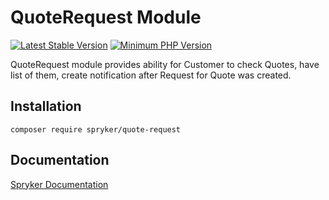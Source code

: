 # QuoteRequest Module
[![Latest Stable Version](https://poser.pugx.org/spryker/quote-request/v/stable.svg)](https://packagist.org/packages/spryker/quote-request)
[![Minimum PHP Version](https://img.shields.io/badge/php-%3E%3D%208.3-8892BF.svg)](https://php.net/)

QuoteRequest module provides ability for Customer to check Quotes,
have list of them, create notification after Request for Quote was created.

## Installation

```
composer require spryker/quote-request
```

## Documentation

[Spryker Documentation](https://docs.spryker.com)
